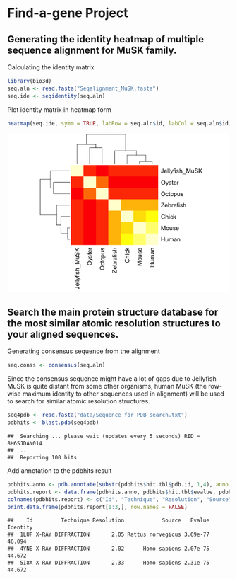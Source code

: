 Find-a-gene Project
================

Generating the identity heatmap of multiple sequence alignment for MuSK family.
-------------------------------------------------------------------------------

Calculating the identity matrix

``` r
library(bio3d)
seq.aln <- read.fasta("Seqalignment_MuSK.fasta")
seq.ide <- seqidentity(seq.aln)
```

Plot identity matrix in heatmap form

``` r
heatmap(seq.ide, symm = TRUE, labRow = seq.aln$id, labCol = seq.aln$id, margins = c(9,7.5))
```

![](Find_a_gene_Project_files/figure-markdown_github/unnamed-chunk-2-1.png)

Search the main protein structure database for the most similar atomic resolution structures to your aligned sequences.
-----------------------------------------------------------------------------------------------------------------------

Generating consensus sequence from the alignment

``` r
seq.conss <- consensus(seq.aln)
```

Since the consensus sequence might have a lot of gaps due to Jellyfish MuSK is quite distant from some other organisms, human MuSK (the row-wise maximum identity to other sequences used in alignment) will be used to search for similar atomic resolution structures.

``` r
seq4pdb <- read.fasta("data/Sequence_for_PDB_search.txt")
pdbhits <- blast.pdb(seq4pdb)
```

    ##  Searching ... please wait (updates every 5 seconds) RID = 8H6SJDAN014 
    ##  ..
    ##  Reporting 100 hits

Add annotation to the pdbhits result

``` r
pdbhits.anno <- pdb.annotate(substr(pdbhits$hit.tbl$pdb.id, 1,4), anno.terms = c("structureId", "experimentalTechnique", "resolution", "source"), unique = TRUE)
pdbhits.report <- data.frame(pdbhits.anno, pdbhits$hit.tbl$evalue, pdbhits$hit.tbl$identity)
colnames(pdbhits.report) <- c("Id", "Technique", "Resolution", "Source", "Evalue", "Identity")
print.data.frame(pdbhits.report[1:3,], row.names = FALSE)
```

    ##    Id         Technique Resolution            Source   Evalue Identity
    ##  1LUF X-RAY DIFFRACTION       2.05 Rattus norvegicus 3.69e-77   46.094
    ##  4YNE X-RAY DIFFRACTION       2.02      Homo sapiens 2.07e-75   44.672
    ##  5I8A X-RAY DIFFRACTION       2.33      Homo sapiens 2.31e-75   44.672
